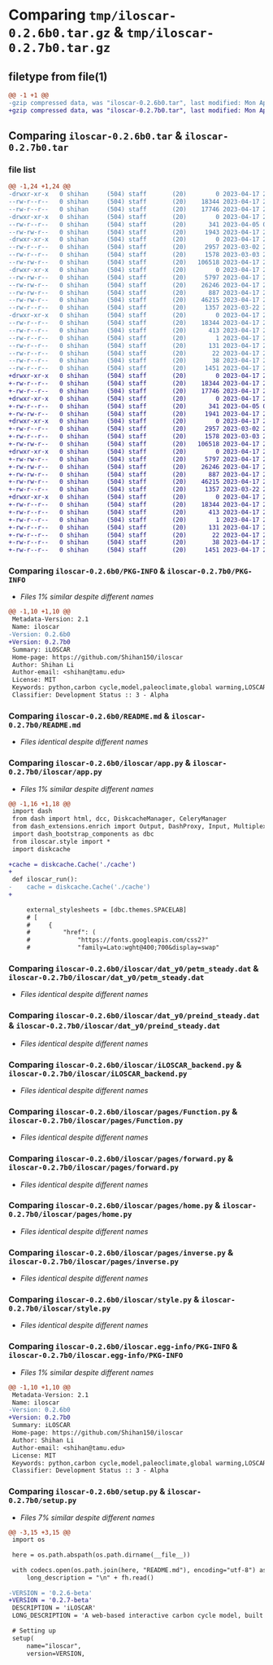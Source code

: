 # Comparing `tmp/iloscar-0.2.6b0.tar.gz` & `tmp/iloscar-0.2.7b0.tar.gz`

## filetype from file(1)

```diff
@@ -1 +1 @@
-gzip compressed data, was "iloscar-0.2.6b0.tar", last modified: Mon Apr 17 22:54:45 2023, max compression
+gzip compressed data, was "iloscar-0.2.7b0.tar", last modified: Mon Apr 17 23:09:59 2023, max compression
```

## Comparing `iloscar-0.2.6b0.tar` & `iloscar-0.2.7b0.tar`

### file list

```diff
@@ -1,24 +1,24 @@
-drwxr-xr-x   0 shihan     (504) staff       (20)        0 2023-04-17 22:54:45.791903 iloscar-0.2.6b0/
--rw-r--r--   0 shihan     (504) staff       (20)    18344 2023-04-17 22:54:45.791652 iloscar-0.2.6b0/PKG-INFO
--rw-r--r--   0 shihan     (504) staff       (20)    17746 2023-04-17 20:16:31.000000 iloscar-0.2.6b0/README.md
-drwxr-xr-x   0 shihan     (504) staff       (20)        0 2023-04-17 22:54:45.788638 iloscar-0.2.6b0/iloscar/
--rw-r--r--   0 shihan     (504) staff       (20)      341 2023-04-05 02:45:38.000000 iloscar-0.2.6b0/iloscar/__init__.py
--rw-rw-r--   0 shihan     (504) staff       (20)     1943 2023-04-17 22:53:29.000000 iloscar-0.2.6b0/iloscar/app.py
-drwxr-xr-x   0 shihan     (504) staff       (20)        0 2023-04-17 22:54:45.789997 iloscar-0.2.6b0/iloscar/dat_y0/
--rw-r--r--   0 shihan     (504) staff       (20)     2957 2023-03-02 23:54:08.000000 iloscar-0.2.6b0/iloscar/dat_y0/petm_steady.dat
--rw-r--r--   0 shihan     (504) staff       (20)     1578 2023-03-03 22:13:41.000000 iloscar-0.2.6b0/iloscar/dat_y0/preind_steady.dat
--rw-rw-r--   0 shihan     (504) staff       (20)   106518 2023-04-17 20:14:07.000000 iloscar-0.2.6b0/iloscar/iLOSCAR_backend.py
-drwxr-xr-x   0 shihan     (504) staff       (20)        0 2023-04-17 22:54:45.791002 iloscar-0.2.6b0/iloscar/pages/
--rw-rw-r--   0 shihan     (504) staff       (20)     5797 2023-04-17 20:15:49.000000 iloscar-0.2.6b0/iloscar/pages/Function.py
--rw-rw-r--   0 shihan     (504) staff       (20)    26246 2023-04-17 20:37:12.000000 iloscar-0.2.6b0/iloscar/pages/forward.py
--rw-rw-r--   0 shihan     (504) staff       (20)      887 2023-04-17 20:15:56.000000 iloscar-0.2.6b0/iloscar/pages/home.py
--rw-rw-r--   0 shihan     (504) staff       (20)    46215 2023-04-17 20:49:42.000000 iloscar-0.2.6b0/iloscar/pages/inverse.py
--rw-r--r--   0 shihan     (504) staff       (20)     1357 2023-03-22 21:52:37.000000 iloscar-0.2.6b0/iloscar/style.py
-drwxr-xr-x   0 shihan     (504) staff       (20)        0 2023-04-17 22:54:45.789573 iloscar-0.2.6b0/iloscar.egg-info/
--rw-r--r--   0 shihan     (504) staff       (20)    18344 2023-04-17 22:54:45.000000 iloscar-0.2.6b0/iloscar.egg-info/PKG-INFO
--rw-r--r--   0 shihan     (504) staff       (20)      413 2023-04-17 22:54:45.000000 iloscar-0.2.6b0/iloscar.egg-info/SOURCES.txt
--rw-r--r--   0 shihan     (504) staff       (20)        1 2023-04-17 22:54:45.000000 iloscar-0.2.6b0/iloscar.egg-info/dependency_links.txt
--rw-r--r--   0 shihan     (504) staff       (20)      131 2023-04-17 22:54:45.000000 iloscar-0.2.6b0/iloscar.egg-info/requires.txt
--rw-r--r--   0 shihan     (504) staff       (20)       22 2023-04-17 22:54:45.000000 iloscar-0.2.6b0/iloscar.egg-info/top_level.txt
--rw-r--r--   0 shihan     (504) staff       (20)       38 2023-04-17 22:54:45.791977 iloscar-0.2.6b0/setup.cfg
--rw-r--r--   0 shihan     (504) staff       (20)     1451 2023-04-17 22:54:29.000000 iloscar-0.2.6b0/setup.py
+drwxr-xr-x   0 shihan     (504) staff       (20)        0 2023-04-17 23:09:59.604171 iloscar-0.2.7b0/
+-rw-r--r--   0 shihan     (504) staff       (20)    18344 2023-04-17 23:09:59.603933 iloscar-0.2.7b0/PKG-INFO
+-rw-r--r--   0 shihan     (504) staff       (20)    17746 2023-04-17 20:16:31.000000 iloscar-0.2.7b0/README.md
+drwxr-xr-x   0 shihan     (504) staff       (20)        0 2023-04-17 23:09:59.600864 iloscar-0.2.7b0/iloscar/
+-rw-r--r--   0 shihan     (504) staff       (20)      341 2023-04-05 02:45:38.000000 iloscar-0.2.7b0/iloscar/__init__.py
+-rw-rw-r--   0 shihan     (504) staff       (20)     1941 2023-04-17 23:09:15.000000 iloscar-0.2.7b0/iloscar/app.py
+drwxr-xr-x   0 shihan     (504) staff       (20)        0 2023-04-17 23:09:59.602296 iloscar-0.2.7b0/iloscar/dat_y0/
+-rw-r--r--   0 shihan     (504) staff       (20)     2957 2023-03-02 23:54:08.000000 iloscar-0.2.7b0/iloscar/dat_y0/petm_steady.dat
+-rw-r--r--   0 shihan     (504) staff       (20)     1578 2023-03-03 22:13:41.000000 iloscar-0.2.7b0/iloscar/dat_y0/preind_steady.dat
+-rw-rw-r--   0 shihan     (504) staff       (20)   106518 2023-04-17 20:14:07.000000 iloscar-0.2.7b0/iloscar/iLOSCAR_backend.py
+drwxr-xr-x   0 shihan     (504) staff       (20)        0 2023-04-17 23:09:59.603309 iloscar-0.2.7b0/iloscar/pages/
+-rw-rw-r--   0 shihan     (504) staff       (20)     5797 2023-04-17 20:15:49.000000 iloscar-0.2.7b0/iloscar/pages/Function.py
+-rw-rw-r--   0 shihan     (504) staff       (20)    26246 2023-04-17 20:37:12.000000 iloscar-0.2.7b0/iloscar/pages/forward.py
+-rw-rw-r--   0 shihan     (504) staff       (20)      887 2023-04-17 20:15:56.000000 iloscar-0.2.7b0/iloscar/pages/home.py
+-rw-rw-r--   0 shihan     (504) staff       (20)    46215 2023-04-17 20:49:42.000000 iloscar-0.2.7b0/iloscar/pages/inverse.py
+-rw-r--r--   0 shihan     (504) staff       (20)     1357 2023-03-22 21:52:37.000000 iloscar-0.2.7b0/iloscar/style.py
+drwxr-xr-x   0 shihan     (504) staff       (20)        0 2023-04-17 23:09:59.601760 iloscar-0.2.7b0/iloscar.egg-info/
+-rw-r--r--   0 shihan     (504) staff       (20)    18344 2023-04-17 23:09:59.000000 iloscar-0.2.7b0/iloscar.egg-info/PKG-INFO
+-rw-r--r--   0 shihan     (504) staff       (20)      413 2023-04-17 23:09:59.000000 iloscar-0.2.7b0/iloscar.egg-info/SOURCES.txt
+-rw-r--r--   0 shihan     (504) staff       (20)        1 2023-04-17 23:09:59.000000 iloscar-0.2.7b0/iloscar.egg-info/dependency_links.txt
+-rw-r--r--   0 shihan     (504) staff       (20)      131 2023-04-17 23:09:59.000000 iloscar-0.2.7b0/iloscar.egg-info/requires.txt
+-rw-r--r--   0 shihan     (504) staff       (20)       22 2023-04-17 23:09:59.000000 iloscar-0.2.7b0/iloscar.egg-info/top_level.txt
+-rw-r--r--   0 shihan     (504) staff       (20)       38 2023-04-17 23:09:59.604230 iloscar-0.2.7b0/setup.cfg
+-rw-r--r--   0 shihan     (504) staff       (20)     1451 2023-04-17 23:09:05.000000 iloscar-0.2.7b0/setup.py
```

### Comparing `iloscar-0.2.6b0/PKG-INFO` & `iloscar-0.2.7b0/PKG-INFO`

 * *Files 1% similar despite different names*

```diff
@@ -1,10 +1,10 @@
 Metadata-Version: 2.1
 Name: iloscar
-Version: 0.2.6b0
+Version: 0.2.7b0
 Summary: iLOSCAR
 Home-page: https://github.com/Shihan150/iloscar
 Author: Shihan Li
 Author-email: <shihan@tamu.edu>
 License: MIT
 Keywords: python,carbon cycle,model,paleoclimate,global warming,LOSCAR
 Classifier: Development Status :: 3 - Alpha
```

### Comparing `iloscar-0.2.6b0/README.md` & `iloscar-0.2.7b0/README.md`

 * *Files identical despite different names*

### Comparing `iloscar-0.2.6b0/iloscar/app.py` & `iloscar-0.2.7b0/iloscar/app.py`

 * *Files 1% similar despite different names*

```diff
@@ -1,16 +1,18 @@
 import dash
 from dash import html, dcc, DiskcacheManager, CeleryManager
 from dash_extensions.enrich import Output, DashProxy, Input, MultiplexerTransform
 import dash_bootstrap_components as dbc
 from iloscar.style import *
 import diskcache
 
+cache = diskcache.Cache('./cache')
+
 def iloscar_run():
-    cache = diskcache.Cache('./cache')
+
 
     external_stylesheets = [dbc.themes.SPACELAB]
     # [
     #     {
     #         "href": (
     #             "https://fonts.googleapis.com/css2?"
     #             "family=Lato:wght@400;700&display=swap"
```

### Comparing `iloscar-0.2.6b0/iloscar/dat_y0/petm_steady.dat` & `iloscar-0.2.7b0/iloscar/dat_y0/petm_steady.dat`

 * *Files identical despite different names*

### Comparing `iloscar-0.2.6b0/iloscar/dat_y0/preind_steady.dat` & `iloscar-0.2.7b0/iloscar/dat_y0/preind_steady.dat`

 * *Files identical despite different names*

### Comparing `iloscar-0.2.6b0/iloscar/iLOSCAR_backend.py` & `iloscar-0.2.7b0/iloscar/iLOSCAR_backend.py`

 * *Files identical despite different names*

### Comparing `iloscar-0.2.6b0/iloscar/pages/Function.py` & `iloscar-0.2.7b0/iloscar/pages/Function.py`

 * *Files identical despite different names*

### Comparing `iloscar-0.2.6b0/iloscar/pages/forward.py` & `iloscar-0.2.7b0/iloscar/pages/forward.py`

 * *Files identical despite different names*

### Comparing `iloscar-0.2.6b0/iloscar/pages/home.py` & `iloscar-0.2.7b0/iloscar/pages/home.py`

 * *Files identical despite different names*

### Comparing `iloscar-0.2.6b0/iloscar/pages/inverse.py` & `iloscar-0.2.7b0/iloscar/pages/inverse.py`

 * *Files identical despite different names*

### Comparing `iloscar-0.2.6b0/iloscar/style.py` & `iloscar-0.2.7b0/iloscar/style.py`

 * *Files identical despite different names*

### Comparing `iloscar-0.2.6b0/iloscar.egg-info/PKG-INFO` & `iloscar-0.2.7b0/iloscar.egg-info/PKG-INFO`

 * *Files 1% similar despite different names*

```diff
@@ -1,10 +1,10 @@
 Metadata-Version: 2.1
 Name: iloscar
-Version: 0.2.6b0
+Version: 0.2.7b0
 Summary: iLOSCAR
 Home-page: https://github.com/Shihan150/iloscar
 Author: Shihan Li
 Author-email: <shihan@tamu.edu>
 License: MIT
 Keywords: python,carbon cycle,model,paleoclimate,global warming,LOSCAR
 Classifier: Development Status :: 3 - Alpha
```

### Comparing `iloscar-0.2.6b0/setup.py` & `iloscar-0.2.7b0/setup.py`

 * *Files 7% similar despite different names*

```diff
@@ -3,15 +3,15 @@
 import os
 
 here = os.path.abspath(os.path.dirname(__file__))
 
 with codecs.open(os.path.join(here, "README.md"), encoding="utf-8") as fh:
     long_description = "\n" + fh.read()
 
-VERSION = '0.2.6-beta'
+VERSION = '0.2.7-beta'
 DESCRIPTION = 'iLOSCAR'
 LONG_DESCRIPTION = 'A web-based interactive carbon cycle model, built upon the classic LOSCAR model.'
 
 # Setting up
 setup(
     name="iloscar",
     version=VERSION,
```

